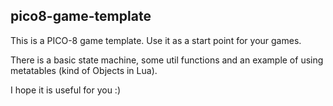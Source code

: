 ## pico8-game-template
This is a PICO-8 game template. Use it as a start point for your games.

There is a basic state machine, some util functions and an example of using metatables (kind of Objects in Lua). 

I hope it is useful for you :) 
